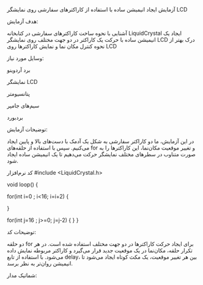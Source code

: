 آزمایش ایجاد انیمیشن ساده با استفاده از کاراکترهای سفارشی روی نمایشگر LCD

هدف آزمایش:

آشنایی با نحوه ساخت کاراکترهای سفارشی در کتابخانه LiquidCrystal
ایجاد یک انیمیشن ساده با حرکت یک کاراکتر در دو جهت مختلف روی نمایشگر LCD
درک بهتر از نحوه کنترل مکان نما و نمایش کاراکترها روی LCD

وسایل مورد نیاز:

برد آردوینو

نمایشگر LCD 

پتانسیومتر

سیم‌های جامپر

بردبورد

 توضیحات آزمایش:

در این آزمایش، ما دو کاراکتر سفارشی به شکل یک آدمک با دست‌های بالا و پایین ایجاد می‌کنیم. سپس با استفاده از حلقه‌های for و تغییر موقعیت مکان‌نما، این کاراکترها را به صورت متناوب در سطرهای مختلف نمایشگر حرکت می‌دهیم تا یک انیمیشن ساده ایجاد شود.

 کد نرم‌افزار
 #include <LiquidCrystal.h>


void loop() {
  
  for(int i=0 ; i<16; i=i+2) {
     
  }
  
  for(int j=16 ; j>=0; j=j-2) {
  }
}

توضیحات کد:

دو حلقه for برای ایجاد حرکت کاراکترها در دو جهت مختلف استفاده شده است.
در هر تکرار حلقه، مکان‌نما در یک موقعیت جدید قرار می‌گیرد و کاراکتر مربوطه نمایش داده می‌شود.
با استفاده از تابع delay، بین هر تغییر موقعیت، یک مکث کوتاه ایجاد می‌شود تا انیمیشن روان‌تر به نظر برسد.

 شماتیک مدار:
 
